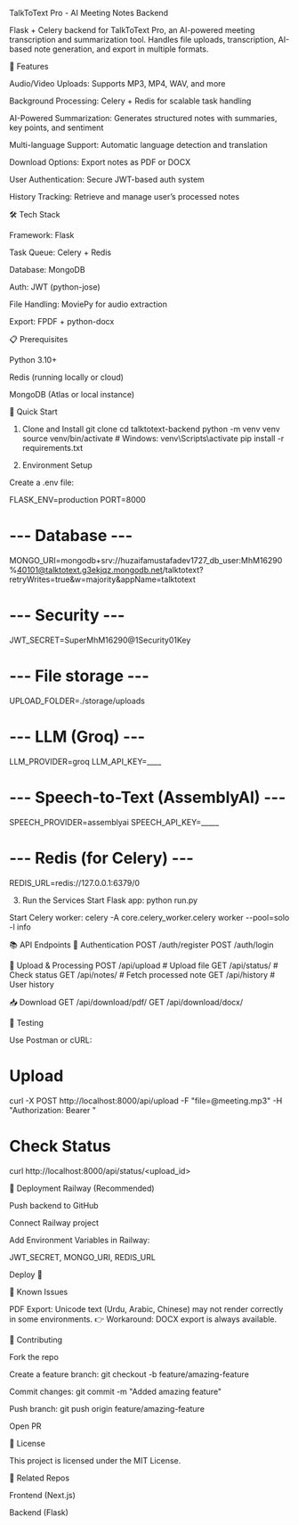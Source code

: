 TalkToText Pro - AI Meeting Notes Backend

Flask + Celery backend for TalkToText Pro, an AI-powered meeting transcription and summarization tool.
Handles file uploads, transcription, AI-based note generation, and export in multiple formats.

🚀 Features

Audio/Video Uploads: Supports MP3, MP4, WAV, and more

Background Processing: Celery + Redis for scalable task handling

AI-Powered Summarization: Generates structured notes with summaries, key points, and sentiment

Multi-language Support: Automatic language detection and translation

Download Options: Export notes as PDF or DOCX

User Authentication: Secure JWT-based auth system

History Tracking: Retrieve and manage user’s processed notes

🛠 Tech Stack

Framework: Flask

Task Queue: Celery + Redis

Database: MongoDB

Auth: JWT (python-jose)

File Handling: MoviePy for audio extraction

Export: FPDF + python-docx

📋 Prerequisites

Python 3.10+

Redis (running locally or cloud)

MongoDB (Atlas or local instance)

🚀 Quick Start
1. Clone and Install
git clone <repository-url>
cd talktotext-backend
python -m venv venv
source venv/bin/activate   # Windows: venv\Scripts\activate
pip install -r requirements.txt

2. Environment Setup

Create a .env file:

FLASK_ENV=production
PORT=8000

# --- Database ---
MONGO_URI=mongodb+srv://huzaifamustafadev1727_db_user:MhM16290%40101@talktotext.g3ekjqz.mongodb.net/talktotext?retryWrites=true&w=majority&appName=talktotext

# --- Security ---
JWT_SECRET=SuperMhM16290@1Security01Key   

# --- File storage ---
UPLOAD_FOLDER=./storage/uploads

# --- LLM (Groq) ---
LLM_PROVIDER=groq
LLM_API_KEY=____

# --- Speech-to-Text (AssemblyAI) ---
SPEECH_PROVIDER=assemblyai
SPEECH_API_KEY=_____

# --- Redis (for Celery) ---
REDIS_URL=redis://127.0.0.1:6379/0


3. Run the Services
Start Flask app:
python run.py

Start Celery worker:
celery -A core.celery_worker.celery worker --pool=solo -l info

📚 API Endpoints
🔐 Authentication
POST /auth/register
POST /auth/login

📂 Upload & Processing
POST /api/upload          # Upload file
GET  /api/status/<id>     # Check status
GET  /api/notes/<id>      # Fetch processed note
GET  /api/history         # User history

📥 Download
GET /api/download/pdf/<id>
GET /api/download/docx/<id>

🧪 Testing

Use Postman or cURL:

# Upload
curl -X POST http://localhost:8000/api/upload -F "file=@meeting.mp3" -H "Authorization: Bearer <token>"

# Check Status
curl http://localhost:8000/api/status/<upload_id>

🚀 Deployment
Railway (Recommended)

Push backend to GitHub

Connect Railway project

Add Environment Variables in Railway:

JWT_SECRET, MONGO_URI, REDIS_URL

Deploy 🚀

🐛 Known Issues

PDF Export: Unicode text (Urdu, Arabic, Chinese) may not render correctly in some environments.
👉 Workaround: DOCX export is always available.

🤝 Contributing

Fork the repo

Create a feature branch: git checkout -b feature/amazing-feature

Commit changes: git commit -m "Added amazing feature"

Push branch: git push origin feature/amazing-feature

Open PR

📄 License

This project is licensed under the MIT License.

🔗 Related Repos

Frontend (Next.js)

Backend (Flask)
